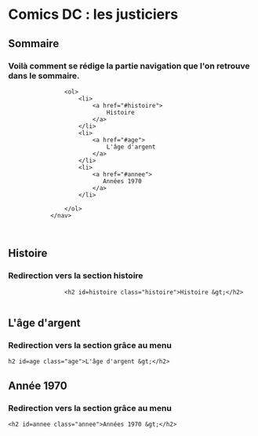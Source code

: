 # Comics DC :  les justiciers

## Sommaire

### Voilà comment se rédige la partie navigation que l'on retrouve dans le sommaire.

````<nav>
                <ol>
                    <li>
                        <a href="#histoire">
                            Histoire
                        </a>
                    </li>
                    <li>
                        <a href="#age">
                            L'âge d'argent
                        </a>
                    </li>
                    <li>
                        <a href="#annee">
                           Années 1970
                        </a>
                    </li>
                    
                </ol>
            </nav>



````

## Histoire

### Redirection vers la section histoire

`````<section>
                <h2 id=histoire class="histoire">Histoire &gt;</h2>
                    

`````

## L'âge d'argent

### Redirection vers la section grâce au menu

````
h2 id=age class="age">L'âge d'argent &gt;</h2>
````

## Année 1970

### Redirection vers la section grâce au menu
`````
<h2 id=annee class="annee">Années 1970 &gt;</h2>
`````